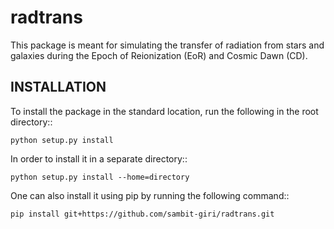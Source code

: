 radtrans
========

This package is meant for simulating the transfer of radiation from stars and galaxies during the Epoch of Reionization (EoR) and Cosmic Dawn (CD).

INSTALLATION
------------
To install the package in the standard location, run the following in the root directory::

    python setup.py install

In order to install it in a separate directory::

    python setup.py install --home=directory

One can also install it using pip by running the following command::

    pip install git+https://github.com/sambit-giri/radtrans.git


